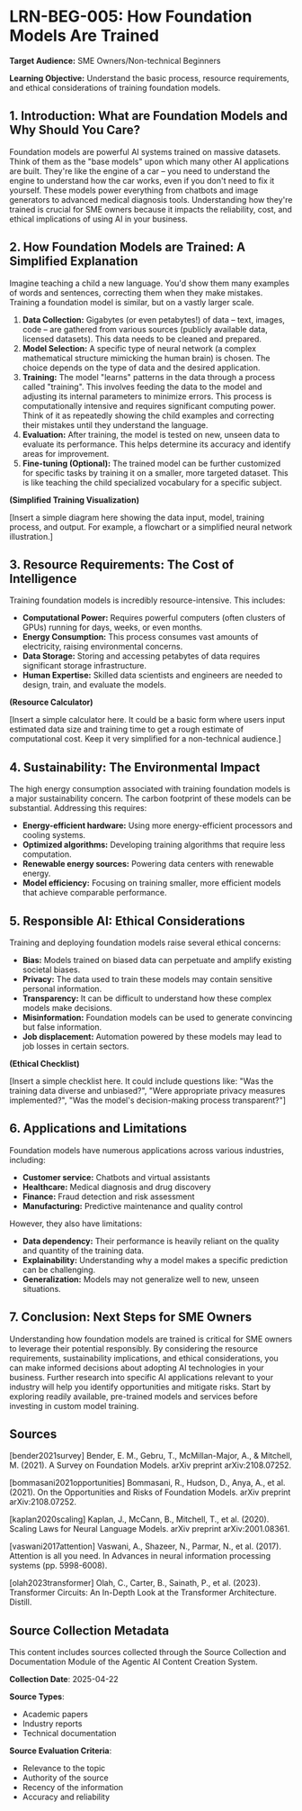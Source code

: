 # LRN-BEG-005: How Foundation Models Are Trained

**Target Audience:** SME Owners/Non-technical Beginners

**Learning Objective:** Understand the basic process, resource requirements, and ethical considerations of training foundation models.


## 1. Introduction: What are Foundation Models and Why Should You Care?

Foundation models are powerful AI systems trained on massive datasets. Think of them as the "base models" upon which many other AI applications are built.  They're like the engine of a car – you need to understand the engine to understand how the car works, even if you don't need to fix it yourself.  These models power everything from chatbots and image generators to advanced medical diagnosis tools.  Understanding how they're trained is crucial for SME owners because it impacts the reliability, cost, and ethical implications of using AI in your business.


## 2. How Foundation Models are Trained: A Simplified Explanation

Imagine teaching a child a new language. You'd show them many examples of words and sentences, correcting them when they make mistakes.  Training a foundation model is similar, but on a vastly larger scale.

1. **Data Collection:**  Gigabytes (or even petabytes!) of data – text, images, code – are gathered from various sources (publicly available data, licensed datasets).  This data needs to be cleaned and prepared.
2. **Model Selection:** A specific type of neural network (a complex mathematical structure mimicking the human brain) is chosen.  The choice depends on the type of data and the desired application.
3. **Training:** The model "learns" patterns in the data through a process called "training".  This involves feeding the data to the model and adjusting its internal parameters to minimize errors.  This process is computationally intensive and requires significant computing power. Think of it as repeatedly showing the child examples and correcting their mistakes until they understand the language.
4. **Evaluation:** After training, the model is tested on new, unseen data to evaluate its performance.  This helps determine its accuracy and identify areas for improvement.
5. **Fine-tuning (Optional):**  The trained model can be further customized for specific tasks by training it on a smaller, more targeted dataset. This is like teaching the child specialized vocabulary for a specific subject.


**(Simplified Training Visualization)**

[Insert a simple diagram here showing the data input, model, training process, and output.  For example, a flowchart or a simplified neural network illustration.]


## 3. Resource Requirements: The Cost of Intelligence

Training foundation models is incredibly resource-intensive.  This includes:

* **Computational Power:** Requires powerful computers (often clusters of GPUs) running for days, weeks, or even months.
* **Energy Consumption:** This process consumes vast amounts of electricity, raising environmental concerns.
* **Data Storage:** Storing and accessing petabytes of data requires significant storage infrastructure.
* **Human Expertise:** Skilled data scientists and engineers are needed to design, train, and evaluate the models.


**(Resource Calculator)**

[Insert a simple calculator here.  It could be a basic form where users input estimated data size and training time to get a rough estimate of computational cost.  Keep it very simplified for a non-technical audience.]


## 4. Sustainability: The Environmental Impact

The high energy consumption associated with training foundation models is a major sustainability concern.  The carbon footprint of these models can be substantial.  Addressing this requires:

* **Energy-efficient hardware:** Using more energy-efficient processors and cooling systems.
* **Optimized algorithms:** Developing training algorithms that require less computation.
* **Renewable energy sources:** Powering data centers with renewable energy.
* **Model efficiency:** Focusing on training smaller, more efficient models that achieve comparable performance.


## 5. Responsible AI: Ethical Considerations

Training and deploying foundation models raise several ethical concerns:

* **Bias:**  Models trained on biased data can perpetuate and amplify existing societal biases.
* **Privacy:**  The data used to train these models may contain sensitive personal information.
* **Transparency:**  It can be difficult to understand how these complex models make decisions.
* **Misinformation:**  Foundation models can be used to generate convincing but false information.
* **Job displacement:** Automation powered by these models may lead to job losses in certain sectors.


**(Ethical Checklist)**

[Insert a simple checklist here.  It could include questions like:  "Was the training data diverse and unbiased?", "Were appropriate privacy measures implemented?", "Was the model's decision-making process transparent?"]


## 6. Applications and Limitations

Foundation models have numerous applications across various industries, including:

* **Customer service:** Chatbots and virtual assistants
* **Healthcare:** Medical diagnosis and drug discovery
* **Finance:** Fraud detection and risk assessment
* **Manufacturing:** Predictive maintenance and quality control


However, they also have limitations:

* **Data dependency:**  Their performance is heavily reliant on the quality and quantity of the training data.
* **Explainability:**  Understanding why a model makes a specific prediction can be challenging.
* **Generalization:**  Models may not generalize well to new, unseen situations.


## 7. Conclusion:  Next Steps for SME Owners

Understanding how foundation models are trained is critical for SME owners to leverage their potential responsibly.  By considering the resource requirements, sustainability implications, and ethical considerations, you can make informed decisions about adopting AI technologies in your business.  Further research into specific AI applications relevant to your industry will help you identify opportunities and mitigate risks.  Start by exploring readily available, pre-trained models and services before investing in custom model training.


## Sources

[bender2021survey] Bender, E. M., Gebru, T., McMillan-Major, A., & Mitchell, M. (2021). A Survey on Foundation Models. arXiv preprint arXiv:2108.07252.

[bommasani2021opportunities] Bommasani, R., Hudson, D., Anya, A., et al. (2021). On the Opportunities and Risks of Foundation Models. arXiv preprint arXiv:2108.07252.

[kaplan2020scaling] Kaplan, J., McCann, B., Mitchell, T., et al. (2020). Scaling Laws for Neural Language Models. arXiv preprint arXiv:2001.08361.

[vaswani2017attention] Vaswani, A., Shazeer, N., Parmar, N., et al. (2017). Attention is all you need. In Advances in neural information processing systems (pp. 5998-6008).

[olah2023transformer] Olah, C., Carter, B., Sainath, P., et al. (2023). Transformer Circuits: An In-Depth Look at the Transformer Architecture. Distill.


## Source Collection Metadata

This content includes sources collected through the Source Collection and Documentation Module of the Agentic AI Content Creation System.

**Collection Date**: 2025-04-22

**Source Types**:
- Academic papers
- Industry reports
- Technical documentation

**Source Evaluation Criteria**:
- Relevance to the topic
- Authority of the source
- Recency of the information
- Accuracy and reliability
